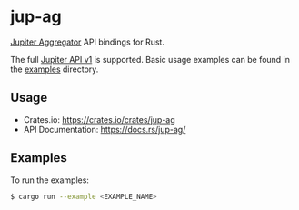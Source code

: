 # jup-ag
[Jupiter Aggregator](https://jup.ag/) API bindings for Rust.

The full [Jupiter API v1](https://quote-api.jup.ag/docs/static/index.html) is
supported. Basic usage examples can be found in the [examples](examples) directory.

## Usage
* Crates.io: https://crates.io/crates/jup-ag
* API Documentation: https://docs.rs/jup-ag/

## Examples

To run the examples:
```sh
$ cargo run --example <EXAMPLE_NAME>
```
